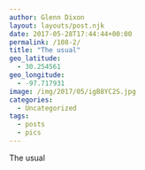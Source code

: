 ```yaml
---
author: Glenn Dixon
layout: layouts/post.njk
date: 2017-05-28T17:44:44+00:00
permalink: /108-2/
title: "The usual"
geo_latitude:
  - 30.254561
geo_longitude:
  - -97.717931
image: /img/2017/05/igB8YC2S.jpg
categories:
  - Uncategorized
tags:
  - posts
  - pics
---
```

The usual